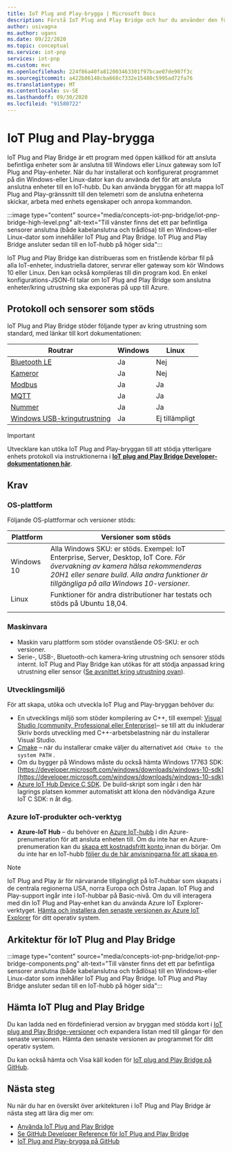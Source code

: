 ```yaml
---
title: IoT Plug and Play-brygga | Microsoft Docs
description: Förstå IoT Plug and Play Bridge och hur du använder den för att ansluta befintliga enheter som är anslutna till en Windows-eller Linux-gateway som IoT Plug and Play-enheter.
author: usivagna
ms.author: ugans
ms.date: 09/22/2020
ms.topic: conceptual
ms.service: iot-pnp
services: iot-pnp
ms.custom: mvc
ms.openlocfilehash: 224f86a40fa812003463301f97bcae07de907f3c
ms.sourcegitcommit: a422b86148cba668c7332e15480c5995ad72fa76
ms.translationtype: MT
ms.contentlocale: sv-SE
ms.lasthandoff: 09/30/2020
ms.locfileid: "91580722"
---
```

# <a name="iot-plug-and-play-bridge"></a>IoT Plug and Play-brygga

IoT Plug and Play Bridge är ett program med öppen källkod för att ansluta befintliga enheter som är anslutna till Windows eller Linux gateway som IoT Plug and Play-enheter. När du har installerat och konfigurerat programmet på din Windows-eller Linux-dator kan du använda det för att ansluta anslutna enheter till en IoT-hubb. Du kan använda bryggan för att mappa IoT Plug and Play-gränssnitt till den telemetri som de anslutna enheterna skickar, arbeta med enhets egenskaper och anropa kommandon.

:::image type="content" source="media/concepts-iot-pnp-bridge/iot-pnp-bridge-high-level.png" alt-text="Till vänster finns det ett par befintliga sensorer anslutna (både kabelanslutna och trådlösa) till en Windows-eller Linux-dator som innehåller IoT Plug and Play Bridge. IoT Plug and Play Bridge ansluter sedan till en IoT-hubb på höger sida":::

IoT Plug and Play Bridge kan distribueras som en fristående körbar fil på alla IoT-enheter, industriella datorer, servrar eller gateway som kör Windows 10 eller Linux. Den kan också kompileras till din program kod. En enkel konfigurations-JSON-fil talar om IoT Plug and Play Bridge som anslutna enheter/kring utrustning ska exponeras på upp till Azure.

## <a name="supported-protocols-and-sensors"></a>Protokoll och sensorer som stöds

IoT Plug and Play Bridge stöder följande typer av kring utrustning som standard, med länkar till kort dokumentationen:

|Routrar|Windows|Linux|
|---------|---------|---------|
|[Bluetooth LE](https://aka.ms/iot-pnp-bridge-bluetooth)       |Ja|Nej|
|[Kameror](https://aka.ms/iot-pnp-bridge-camera)               |Ja|Nej|
|[Modbus](https://aka.ms/iot-pnp-bridge-modbus)                |Ja|Ja|
|[MQTT](https://aka.ms/iot-pnp-bridge-mqtt)                    |Ja|Ja|
|[Nummer](https://aka.ms/iot-pnp-bridge-serial)                |Ja|Ja|
|[Windows USB-kringutrustning](https://aka.ms/iot-pnp-bridge-usb)  |Ja|Ej tillämpligt|

>[!Important]
>Utvecklare kan utöka IoT Plug and Play-bryggan till att stödja ytterligare enhets protokoll via instruktionerna i **[IoT plug and Play Bridge Developer-dokumentationen här](https://aka.ms/iot-pnp-bridge-dev-doc)**.

## <a name="prerequisites"></a>Krav

### <a name="os-platform"></a>OS-plattform

Följande OS-plattformar och versioner stöds:

|Plattform  |Versioner som stöds  |
|---------|---------|
|Windows 10 |     Alla Windows SKU: er stöds. Exempel: IoT Enterprise, Server, Desktop, IoT Core. *För övervakning av kamera hälsa rekommenderas 20H1 eller senare build. Alla andra funktioner är tillgängliga på alla Windows 10-versioner.*  |
|Linux     |Funktioner för andra distributioner har testats och stöds på Ubuntu 18,04.         |
||

### <a name="hardware"></a>Maskinvara

- Maskin varu plattform som stöder ovanstående OS-SKU: er och versioner.
- Serie-, USB-, Bluetooth-och kamera-kring utrustning och sensorer stöds internt. IoT Plug and Play Bridge kan utökas för att stödja anpassad kring utrustning eller sensor ([Se avsnittet kring utrustning ovan](#iot-plug-and-play-bridge)).

### <a name="development-environment"></a>Utvecklingsmiljö

För att skapa, utöka och utveckla IoT Plug and Play-bryggan behöver du:  

- En utvecklings miljö som stöder kompilering av C++, till exempel: [Visual Studio (community, Professional eller Enterprise)](https://visualstudio.microsoft.com/downloads/)– se till att du inkluderar Skriv bords utveckling med C++-arbetsbelastning när du installerar Visual Studio.
- [Cmake](https://cmake.org/download/) – när du installerar cmake väljer du alternativet `Add CMake to the system PATH` .
- Om du bygger på Windows måste du också hämta Windows 17763 SDK: [https://developer.microsoft.com/windows/downloads/windows-10-sdk](https://developer.microsoft.com/windows/downloads/windows-10-sdk)
- [Azure IoT Hub Device C SDK](https://github.com/Azure/azure-iot-sdk-c). De build-skript som ingår i den här lagrings platsen kommer automatiskt att klona den nödvändiga Azure IoT C SDK: n åt dig.

### <a name="azure-iot-products-and-tools"></a>Azure IoT-produkter och-verktyg

- **Azure-IoT Hub** – du behöver en [Azure IoT-hubb](https://docs.microsoft.com/azure/iot-hub/) i din Azure-prenumeration för att ansluta enheten till. Om du inte har en Azure-prenumeration kan du [skapa ett kostnadsfritt konto ](https://azure.microsoft.com/free/) innan du börjar. Om du inte har en IoT-hubb [följer du de här anvisningarna för att skapa en](https://docs.microsoft.com/azure/iot-hub/iot-hub-create-using-cli).

> [!Note]
> IoT Plug and Play är för närvarande tillgängligt på IoT-hubbar som skapats i de centrala regionerna USA, norra Europa och Östra Japan. IoT Plug and Play-support ingår inte i IoT-hubbar på Basic-nivå. Om du vill interagera med din IoT Plug and Play-enhet kan du använda Azure IoT Explorer-verktyget. [Hämta och installera den senaste versionen av Azure IoT Explorer](./howto-use-iot-explorer.md) för ditt operativ system.

## <a name="iot-plug-and-play-bridge-architecture"></a>Arkitektur för IoT Plug and Play Bridge

:::image type="content" source="media/concepts-iot-pnp-bridge/iot-pnp-bridge-components.png" alt-text="Till vänster finns det ett par befintliga sensorer anslutna (både kabelanslutna och trådlösa) till en Windows-eller Linux-dator som innehåller IoT Plug and Play Bridge. IoT Plug and Play Bridge ansluter sedan till en IoT-hubb på höger sida":::

## <a name="download-iot-plug-and-play-bridge"></a>Hämta IoT Plug and Play Bridge

Du kan ladda ned en fördefinierad version av bryggan med stödda kort i [IoT plug and Play Bridge-versioner](https://aka.ms/iot-pnp-bridge-releases) och expandera listan med till gångar för den senaste versionen. Hämta den senaste versionen av programmet för ditt operativ system.

Du kan också hämta och Visa käll koden för [IoT plug and Play Bridge på GitHub](https://aka.ms/bridge).

## <a name="next-steps"></a>Nästa steg

Nu när du har en översikt över arkitekturen i IoT Plug and Play Bridge är nästa steg att lära dig mer om:

- [Använda IoT Plug and Play Bridge](./howto-use-iot-pnp-bridge.md)
- [Se GitHub Developer Reference för IoT Plug and Play Bridge](https://aka.ms/iot-pnp-bridge-dev-doc)
- [IoT Plug and Play-brygga på GitHub](https://aka.ms/iotplugandplaybridge)
